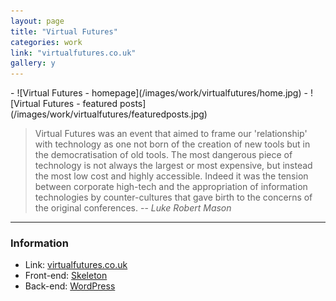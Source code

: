 ```yaml
---
layout: page
title: "Virtual Futures"
categories: work
link: "virtualfutures.co.uk"
gallery: y
---
```


<div class="gallery" markdown="1">
- ![Virtual Futures - homepage](/images/work/virtualfutures/home.jpg)
- ![Virtual Futures - featured posts](/images/work/virtualfutures/featuredposts.jpg)
</div>

> Virtual Futures was an event that aimed to frame our 'relationship' with technology as one not born of the creation of new tools but in the democratisation of old tools. The most dangerous piece of technology is not always the largest or most expensive, but instead the most low cost and highly accessible. Indeed it was the tension between corporate high-tech and the appropriation of information technologies by counter-cultures that gave birth to the concerns of the original conferences.
> -- <cite>Luke Robert Mason</cite>

---

### Information

- Link: [virtualfutures.co.uk](http://virtualfutures.co.uk)
- Front-end: [Skeleton](http://www.getskeleton.com/)
- Back-end: [WordPress](http://wordpress.org/)

